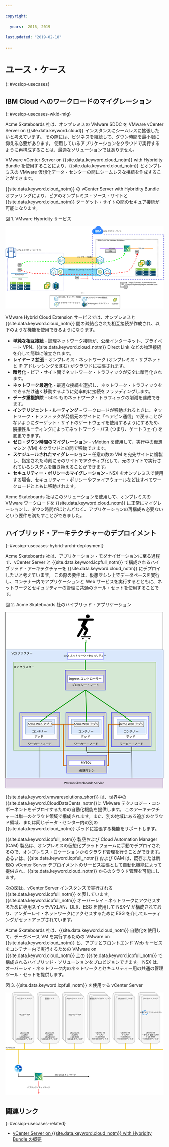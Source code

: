 ```yaml
---

copyright:

  years:  2016, 2019

lastupdated: "2019-02-18"

---
```


# ユース・ケース
{: #vcsicp-usecases}

## IBM Cloud へのワークロードのマイグレーション
{: #vcsicp-usecases-wkld-mig}

Acme Skateboards 社は、オンプレミスの VMware SDDC を VMware vCenter Server on {{site.data.keyword.cloud}} インスタンスにシームレスに拡張したいと考えています。 その際には、ビジネスを継続して、ダウン時間を最小限に抑える必要があります。 使用しているアプリケーションをクラウドで実行するように再構成することは、最適なソリューションではありません。

VMware vCenter Server on {{site.data.keyword.cloud_notm}} with Hybridity Bundle を使用することにより、{{site.data.keyword.cloud_notm}} とオンプレミスの VMware 仮想化データ・センターの間にシームレスな接続を作成することができます。

{{site.data.keyword.cloud_notm}} の vCenter Server with Hybridity Bundle オファリングにより、ピアのオンプレミス・ソース・サイトと {{site.data.keyword.cloud_notm}} ターゲット・サイトの間のセキュア接続が可能になります。

図 1. VMware Hybridity サービス

![VMware Hybrid Cloud Extension サービス](vcsicp-hcx.svg)

VMware Hybrid Cloud Extension サービスでは、オンプレミスと {{site.data.keyword.cloud_notm}} 間の疎結合された相互接続が作成され、以下のような機能を使用できるようになります。
- **単純な相互接続** - 論理ネットワーク接続が、公衆インターネット、プライベート VPN、{{site.data.keyword.cloud_notm}} Direct Link などの物理接続を介して簡単に確立されます。
- **レイヤー 2 拡張** - オンプレミス・ネットワーク (オンプレミス・サブネットと IP アドレッシングを含む) がクラウドに拡張されます。
- **暗号化** - ピア・サイト間でネットワーク・トラフィックが安全に暗号化されます。
- **ネットワーク最適化** - 最適な接続を選択し、ネットワーク・トラフィックをできるだけ速く移動するように効率的に接続をフラッディングします。
- **データ重複排除** – 50% ものネットワーク・トラフィックの削減を達成できます。
- **インテリジェント・ルーティング** – ワークロードが移動されるときに、ネットワーク・トラフィックが発信元のサイトに「ヘアピン通信」で戻ることがないようにターゲット・サイトのゲートウェイを使用するようにするため、隣接性ルーティングによってネットワーク・パス (つまり、ゲートウェイ) を変更できます。
- **ゼロ・ダウン時間のマイグレーション** – vMotion を使用して、実行中の仮想マシン (VM) をクラウドとの間で移動できます。
- **スケジュールされたマイグレーション** – 任意の数の VM を宛先サイトに複製し、指定された時刻にそのサイトでアクティブ化して、元のサイトで実行されているシステムを置き換えることができます。
- **セキュリティー・ポリシーのマイグレーション** - NSX をオンプレミスで使用する場合、セキュリティー・ポリシーやファイアウォールなどはすべてワークロードとともに移動されます。

Acme Skateboards 社はこのソリューションを使用して、オンプレミスの VMware ワークロードを {{site.data.keyword.cloud_notm}} に正常にマイグレーションし、ダウン時間がほとんどなく、アプリケーションの再構成も必要ないという要件を満たすことができました。

## ハイブリッド・アーキテクチャーのデプロイメント
{: #vcsicp-usecases-hybrid-archi-deployment}

Acme Skateboards 社は、アプリケーション・モダナイゼーションに至る過程で、vCenter Server と {{site.data.keyword.icpfull_notm}} で構成されるハイブリッド・アーキテクチャーを {{site.data.keyword.cloud_notm}} にデプロイしたいと考えています。 この際の要件は、仮想マシン上でデータベースを実行し、コンテナー内でアプリケーションと Web サービスを実行するとともに、ネットワークとセキュリティーの管理に共通のツール・セットを使用することです。

図 2. Acme Skateboards 社のハイブリッド・アプリケーション

![Acme Skateboards 社のハイブリッド・アプリケーション](vcsicp-acme-skateboards-app.svg)

{{site.data.keyword.vmwaresolutions_short}} は、世界中の {{site.data.keyword.CloudDataCents_notm}}に VMware テクノロジー・コンポーネントをデプロイするための自動化機能を提供します。 このアーキテクチャーは単一のクラウド領域で構成されます。また、別の地域にある追加のクラウド領域、または同じデータ・センター内の別の {{site.data.keyword.cloud_notm}} ポッドに拡張する機能をサポートします。

{{site.data.keyword.icpfull_notm}} 製品および Cloud Automation Manager (CAM) 製品は、オンプレミスの仮想化プラットフォームに手動でデプロイされるので、オンプレミス・ロケーションからクラウド管理を行うことができます。 あるいは、{{site.data.keyword.icpfull_notm}} および CAM は、既存または新規の vCenter Server デプロイメントのサービス拡張として自動化機能によって提供され、{{site.data.keyword.cloud_notm}} からのクラウド管理を可能にします。

次の図は、vCenter Server インスタンスで実行される {{site.data.keyword.icpfull_notm}} を表しています。 {{site.data.keyword.icpfull_notm}} オーバーレイ・ネットワークにアクセスするために専用スイッチ/VXLAN、DLR、ESG を使用して NSX-V が構成されており、アンダーレイ・ネットワークにアクセスするために ESG を介してルーティングがセットアップされています。

Acme Skateboards 社は、{{site.data.keyword.cloud_notm}} 自動化を使用して、データベース VM を実行するための VMware on {{site.data.keyword.cloud_notm}} と、アプリとフロントエンド Web サービスをコンテナー内で実行するための VMware on {{site.data.keyword.cloud_notm}} 上の {{site.data.keyword.icpfull_notm}} で構成されるハイブリッド・ソリューションをプロビジョンできます。 NSX は、オーバーレイ・ネットワーク内のネットワークとセキュリティー用の共通の管理ツール・セットを提供します。

図 3. {{site.data.keyword.icpfull_notm}} を使用する vCenter Server

![{{site.data.keyword.icpfull_notm}} を使用する vCenter Server](vcsicp-virtual-icp-deployment-vcs.svg)

## 関連リンク
{: #vcsicp-usecases-related}

* [vCenter Server on {{site.data.keyword.cloud_notm}} with Hybridity Bundle の概要](/docs/services/vmwaresolutions/archiref/vcs?topic=vmware-solutions-vcs-hybridity-intro)
